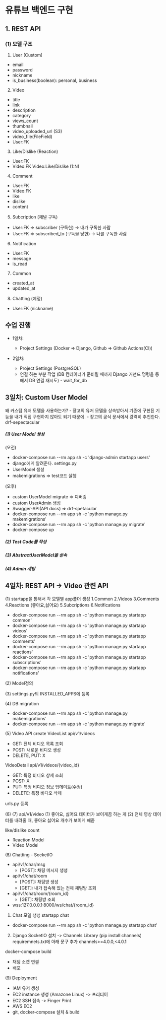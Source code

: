 # 유튜브 백엔드 구현

## 1. REST API

### (1) 모델 구조

1. User (Custom)

- email
- password
- nickname
- is_business(boolean): personal, business

2. Video

- title
- link
- description
- category
- views_count
- thumbnail
- video_uploaded_url (S3)
- video_file(FileField)
- User:FK

3. Like/Dislike (Reaction)

- User:FK
- Video:FK
  Video:Like/Dislike (1:N)

4. Comment

- User:FK
- Video:FK
- like
- dislike
- content

5. Subcription (채널 구독)

- User:FK => subscriber (구독한) -> 내가 구독한 사람
- User:FK => subscribed_to (구독을 당한) -> 나를 구독한 사람

6. Notification

- User:FK
- message
- is_read

7. Common

- created_at
- updated_at

8. Chatting (예정)

- User:FK (nickname)

## 수업 진행

- 1일차:
  - Project Settings (Docker => Django, Github => Github Actions(CI))
- 2일차:

  - Project Settings (PostgreSQL)
  - 연결 하는 부분 작업 (DB 컨테이너가 준비될 때까지 Django 커맨드 명령을 통해서 DB 연결 재시도) - wait_for_db

## 3일차: Custom User Model

왜 커스텀 유저 모델을 사용하는가? - 장고의 유저 모델을 상속받아서 기존에 구현된 기능을 내가 직접 구현하지 않아도 되기 때문에. - 장고의 공식 문서에서 강력히 추천한다.
drf-sepectacular

##### (1) User Model 생성

(오전)

- docker-compose run --rm app sh -c 'django-admin startapp users'
- django에게 알려준다. settings.py
- UserModel 생성
- makemigrations => test코드 실행

(오후)

- custom UserModel migrate => 디버깅
- custom UserAdmin 생성
- Swagger-API(API docs) => drf-spetacular
- docker-compose run --rm app sh -c 'python manage.py makemigrations'
- docker-compose run --rm app sh -c 'python manage.py migrate'
- docker-compose up

##### (2) Test Code를 작성

##### (3) AbstractUserModel을 상속

##### (4) Admin 세팅

## 4일차: REST API -> Video 관련 API

(1) startapp을 통해서 각 모델별 app폴더 생성
1.Common
2.Videos
3.Comments
4.Reactions (좋아요,싫어요)
5.Subcriptions
6.Notifications

- docker-compose run --rm app sh -c 'python manage.py startapp common'
- docker-compose run --rm app sh -c 'python manage.py startapp videos'
- docker-compose run --rm app sh -c 'python manage.py startapp comments'
- docker-compose run --rm app sh -c 'python manage.py startapp reactions'
- docker-compose run --rm app sh -c 'python manage.py startapp subscriptions'
- docker-compose run --rm app sh -c 'python manage.py startapp notifications'

(2) Model정의

(3) settings.py의 INSTALLED_APPS에 등록

(4) DB migration

- docker-compose run --rm app sh -c 'python manage.py makemigrations'
- docker-compose run --rm app sh -c 'python manage.py migrate'

(5) Video API create
VideoList
api/v1/videos

- GET: 전체 비디오 목록 조회
- POST: 새로운 비디오 생성
- DELETE, PUT: X

VideoDetail
api/v1/videos/{video_id}

- GET: 특정 비디오 상세 조회
- POST: X
- PUT: 특정 비디오 정보 업데이트(수정)
- DELETE: 특정 비디오 삭제

urls.py 등록

(6)
(7)
api/v1/video
(1) 좋아요, 싫어요 데이터가 보이게끔 하는 게
(2) 전체 영상 데이터를 내려줄 때, 좋아요 싫어요 개수가 보이게 해줌

like/dislike count

- Reaction Model
- Video Model

(8) Chatting - SocketIO
- api/v1/char/msg
  - [POST]: 채팅 메시지 생성
- api/v1/chat/room
  - [POST]: 채팅방 생성
  - [GET]: 내가 접속해 있는 전체 채팅방 조회
- api/v1/chat/room/{room_id}
  - [GET]: 채팅방 조회
- wss:127.0.0.0.1:8000/ws/chat/{room_id}

1. Chat 모델 생성 startapp chat
- docker-compose run --rm app sh -c 'python manage.py startapp chat'

2. Django SocketIO 설치 -> Channels Library (pip install channels)
requiremnets.txt에 아래 문구 추가
channels>=4.0.0,<4.0.1

docker-compose build

- 채팅 소켓 연결
- 배포

(9) Deployment
- IAM 유저 생성
- EC2 instance 생성 (Amazone Linux) -> 프리티어
- EC2 SSH 접속 -> Finger Print
- AWS EC2
- git, docker-compose 설치 & build